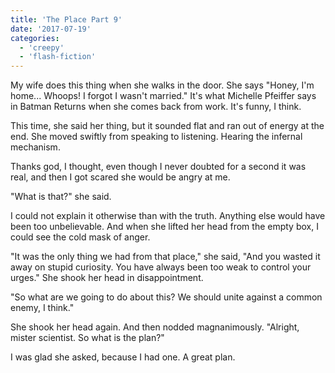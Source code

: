 ```yaml
---
title: 'The Place Part 9'
date: '2017-07-19'
categories:
  - 'creepy'
  - 'flash-fiction'
---
```


My wife does this thing when she walks in the door. She says "Honey, I'm home...
Whoops! I forgot I wasn't married." It's what Michelle Pfeiffer says in Batman
Returns when she comes back from work. It's funny, I think.

<!-- truncate -->

This time, she said her thing, but it sounded flat and ran out of energy at the
end. She moved swiftly from speaking to listening. Hearing the infernal
mechanism.

Thanks god, I thought, even though I never doubted for a second it was real, and
then I got scared she would be angry at me.

"What is that?" she said.

I could not explain it otherwise than with the truth. Anything else would have
been too unbelievable. And when she lifted her head from the empty box, I could
see the cold mask of anger.

"It was the only thing we had from that place," she said, "And you wasted it
away on stupid curiosity. You have always been too weak to control your urges."
She shook her head in disappointment.

"So what are we going to do about this? We should unite against a common enemy,
I think."

She shook her head again. And then nodded magnanimously. "Alright, mister
scientist. So what is the plan?"

I was glad she asked, because I had one. A great plan.
